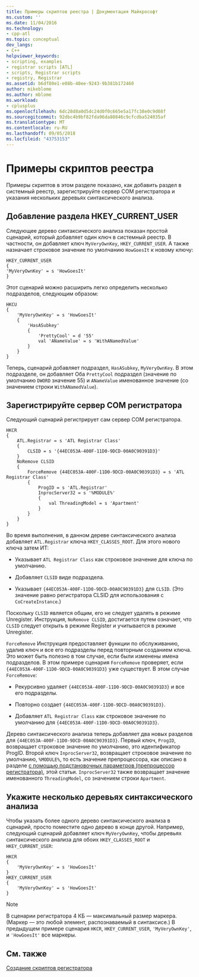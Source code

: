 ```yaml
---
title: Примеры скриптов реестра | Документация Майкрософт
ms.custom: ''
ms.date: 11/04/2016
ms.technology:
- cpp-atl
ms.topic: conceptual
dev_langs:
- C++
helpviewer_keywords:
- scripting, examples
- registrar scripts [ATL]
- scripts, Registrar scripts
- registry, Registrar
ms.assetid: b6df80e1-e08b-40ee-9243-9b381b172460
author: mikeblome
ms.author: mblome
ms.workload:
- cplusplus
ms.openlocfilehash: 6dc28d8a0d5dc24d0f0c665e5a17fc38e0c9d08f
ms.sourcegitcommit: 92dbc4b9bf82fda96da80846c9cfcdba524035af
ms.translationtype: MT
ms.contentlocale: ru-RU
ms.lasthandoff: 09/05/2018
ms.locfileid: "43753153"
---
```

# <a name="registry-scripting-examples"></a>Примеры скриптов реестра

Примеры скриптов в этом разделе показано, как добавить раздел в системный реестр, зарегистрируйте сервер COM регистратора и указания нескольких деревьях синтаксического анализа.

## <a name="add-a-key-to-hkeycurrentuser"></a>Добавление раздела HKEY_CURRENT_USER

Следующее дерево синтаксического анализа показан простой сценарий, который добавляет один ключ в системный реестр. В частности, он добавляет ключ `MyVeryOwnKey`, `HKEY_CURRENT_USER`. А также назначает строковое значение по умолчанию `HowGoesIt` к новому ключу:

```  
HKEY_CURRENT_USER  
{  
'MyVeryOwnKey' = s 'HowGoesIt'  
}  
```

Этот сценарий можно расширить легко определить несколько подразделов, следующим образом:

```  
HKCU  
{  
    'MyVeryOwnKey' = s 'HowGoesIt'  
    {  
        'HasASubkey'  
        {  
            'PrettyCool' = d '55'  
            val 'ANameValue' = s 'WithANamedValue'  
        }  
    }  
}  
```

Теперь, сценарий добавляет подраздел, `HasASubkey`, `MyVeryOwnKey`. В этом подразделе, он добавляет Оба `PrettyCool` подраздел (значение по умолчанию `DWORD` значение 55) и `ANameValue` именованное значение (со значением строки `WithANamedValue`).

##  <a name="_atl_register_the_registrar_com_server"></a> Зарегистрируйте сервер COM регистратора

Следующий сценарий регистрирует сам сервер COM регистратора.

```  
HKCR  
{  
    ATL.Registrar = s 'ATL Registrar Class'  
    {  
        CLSID = s '{44EC053A-400F-11D0-9DCD-00A0C90391D3}'  
    }  
    NoRemove CLSID  
    {  
        ForceRemove {44EC053A-400F-11D0-9DCD-00A0C90391D3} = s 'ATL Registrar Class'  
        {  
            ProgID = s 'ATL.Registrar'  
            InprocServer32 = s '%MODULE%'  
            {  
                val ThreadingModel = s 'Apartment'  
            }  
        }  
    }  
}  
```

Во время выполнения, в данном дереве синтаксического анализа добавляет `ATL.Registrar` ключа `HKEY_CLASSES_ROOT`. Для этого нового ключа затем ИТ:

- Указывает `ATL Registrar Class` как строковое значение для ключа по умолчанию.

- Добавляет `CLSID` виде подраздела.

- Указывает `{44EC053A-400F-11D0-9DCD-00A0C90391D3}` для `CLSID`. (Это значение равно регистратора CLSID для использования с `CoCreateInstance`.)

Поскольку `CLSID` является общим, его не следует удалять в режиме Unregister. Инструкция, `NoRemove CLSID`, достигается путем означает, что `CLSID` следует открыть в режиме Register и учитывается в режиме Unregister.

`ForceRemove` Инструкция предоставляет функции по обслуживанию, удалив ключ и все его подразделы перед повторным созданием ключа. Это может быть полезно в том случае, если были изменены имена подразделов. В этом примере сценария `ForceRemove` проверяет, если `{44EC053A-400F-11D0-9DCD-00A0C90391D3}` уже существует. В этом случае `ForceRemove`:

- Рекурсивно удаляет `{44EC053A-400F-11D0-9DCD-00A0C90391D3}` и все его подразделы.

- Повторно создает `{44EC053A-400F-11D0-9DCD-00A0C90391D3}`.

- Добавляет `ATL Registrar Class` как строковое значение по умолчанию для `{44EC053A-400F-11D0-9DCD-00A0C90391D3}`.

Дерево синтаксического анализа теперь добавляет два новых разделов для `{44EC053A-400F-11D0-9DCD-00A0C90391D3}`. Первый ключ, `ProgID`, возвращает строковое значение по умолчанию, это идентификатор ProgID. Второй ключ `InprocServer32`, возвращает строковое значение по умолчанию, `%MODULE%`, то есть значение препроцессора, как описано в разделе [с помощью подстановочных параметров (препроцессор регистратора)](../atl/using-replaceable-parameters-the-registrar-s-preprocessor.md), этой статьи. `InprocServer32` также возвращает значение именованного `ThreadingModel`, со значением строки `Apartment`.

## <a name="specify-multiple-parse-trees"></a>Укажите несколько деревьях синтаксического анализа

Чтобы указать более одного дерево синтаксического анализа в сценарий, просто поместите одно дерево в конце другой. Например, следующий сценарий добавляет ключ `MyVeryOwnKey`, чтобы деревьях синтаксического анализа для обоих `HKEY_CLASSES_ROOT` и `HKEY_CURRENT_USER`:

```  
HKCR  
{  
    'MyVeryOwnKey' = s 'HowGoesIt'  
}  
HKEY_CURRENT_USER  
{  
    'MyVeryOwnKey' = s 'HowGoesIt'  
}  
```

> [!NOTE]
> В сценарии регистратора 4 КБ — максимальный размер маркера. (Маркер — это любой элемент, распознаваемый в синтаксисе.) В предыдущем примере сценария `HKCR`, `HKEY_CURRENT_USER`, `'MyVeryOwnKey'`, и `'HowGoesIt'` все маркеры.

## <a name="see-also"></a>См. также

[Создание скриптов регистратора](../atl/creating-registrar-scripts.md)

